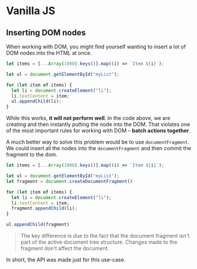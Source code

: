 # Vanilla JS

## Inserting DOM nodes

When working with DOM, you might find yourself wanting to insert a lot of DOM nodes into the HTML at once.

```js
let items = [...Array(1000).keys()].map((i) => `Item ${i}`);

let ul = document.getElementById("myList");

for (let item of items) {
  let li = document.createElement("li");
  li.textContent = item;
  ul.appendChild(li);
}
```

While this works, **it will not perform well**. In the code above, we are creating and then instantly putting the node into the DOM. That violates one of the most important rules for working with DOM – **batch actions together**.

A much better way to solve this problem would be to use `documentFragment`. We could insert all the nodes into the `documentFragment` and then commit the fragment to the dom.

```js
let items = [...Array(1000).keys()].map((i) => `Item ${i}`);

let ul = document.getElementById("myList");
let fragment = document.createDocumentFragment()

for (let item of items) {
  let li = document.createElement("li");
  li.textContent = item;
  fragment.appendChild(li);
}

ul.appendChild(fragment)
```

> The key difference is due to the fact that the document fragment isn't part of the active document tree structure. Changes made to the fragment don't affect the document.

In short, the API was made just for this use-case.
